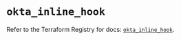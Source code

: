 # `okta_inline_hook`

Refer to the Terraform Registry for docs: [`okta_inline_hook`](https://registry.terraform.io/providers/okta/okta/4.18.0/docs/resources/inline_hook).

